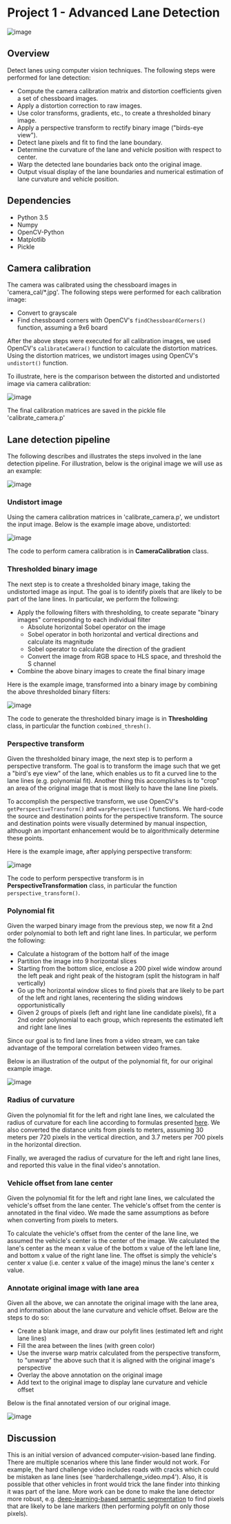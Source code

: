 # Project 1 - Advanced Lane Detection

![image](https://user-images.githubusercontent.com/40880896/120982233-179b2f00-c796-11eb-8fe8-12b68f4c24fc.png)

## Overview
Detect lanes using computer vision techniques. 
The following steps were performed for lane detection:

* Compute the camera calibration matrix and distortion coefficients given a set of chessboard images.
* Apply a distortion correction to raw images.
* Use color transforms, gradients, etc., to create a thresholded binary image.
* Apply a perspective transform to rectify binary image ("birds-eye view").
* Detect lane pixels and fit to find the lane boundary.
* Determine the curvature of the lane and vehicle position with respect to center.
* Warp the detected lane boundaries back onto the original image.
* Output visual display of the lane boundaries and numerical estimation of lane curvature and vehicle position.

## Dependencies
* Python 3.5
* Numpy
* OpenCV-Python
* Matplotlib
* Pickle

## Camera calibration
The camera was calibrated using the chessboard images in 'camera_cal/*.jpg'. The following steps were performed for each calibration image:

* Convert to grayscale
* Find chessboard corners with OpenCV's `findChessboardCorners()` function, assuming a 9x6 board

After the above steps were executed for all calibration images, we used OpenCV's `calibrateCamera()` function to calculate the distortion matrices. Using the distortion matrices, we undistort images using OpenCV's `undistort()` function.

To illustrate, here is the comparison between the distorted and undistorted image via camera calibration:

![image](https://user-images.githubusercontent.com/40880896/120970998-c84f0180-c789-11eb-8fcd-35cec5702a18.png)

The final calibration matrices are saved in the pickle file 'calibrate_camera.p'

## Lane detection pipeline
The following describes and illustrates the steps involved in the lane detection pipeline. For illustration, below is the original image we will use as an example:

![image](https://user-images.githubusercontent.com/40880896/120971186-fa606380-c789-11eb-848b-4e1ebc65deae.png)

### Undistort image
Using the camera calibration matrices in 'calibrate_camera.p', we undistort the input image. Below is the example image above, undistorted:

![image](https://user-images.githubusercontent.com/40880896/121215782-ee65c600-c89d-11eb-8160-953797d364b3.png)

The code to perform camera calibration is in **CameraCalibration** class. 

### Thresholded binary image
The next step is to create a thresholded binary image, taking the undistorted image as input. The goal is to identify pixels that are likely to be part of the lane lines. In particular, we perform the following:

* Apply the following filters with thresholding, to create separate "binary images" corresponding to each individual filter
  * Absolute horizontal Sobel operator on the image
  * Sobel operator in both horizontal and vertical directions and calculate its magnitude
  * Sobel operator to calculate the direction of the gradient
  * Convert the image from RGB space to HLS space, and threshold the S channel
* Combine the above binary images to create the final binary image

Here is the example image, transformed into a binary image by combining the above thresholded binary filters:

![image](https://user-images.githubusercontent.com/40880896/120981571-6b594880-c795-11eb-8aa2-722304a28b20.png)

The code to generate the thresholded binary image is in **Thresholding** class, in particular the function `combined_thresh()`.

### Perspective transform
Given the thresholded binary image, the next step is to perform a perspective transform. The goal is to transform the image such that we get a "bird's eye view" of the lane, which enables us to fit a curved line to the lane lines (e.g. polynomial fit). Another thing this accomplishes is to "crop" an area of the original image that is most likely to have the lane line pixels.

To accomplish the perspective transform, we use OpenCV's `getPerspectiveTransform()` and `warpPerspective()` functions. We hard-code the source and destination points for the perspective transform. The source and destination points were visually determined by manual inspection, although an important enhancement would be to algorithmically determine these points.

Here is the example image, after applying perspective transform:

![image](https://user-images.githubusercontent.com/40880896/120981651-7f04af00-c795-11eb-80a3-2c9988196c20.png)

The code to perform perspective transform is in **PerspectiveTransformation** class, in particular the function `perspective_transform()`. 

### Polynomial fit
Given the warped binary image from the previous step, we now fit a 2nd order polynomial to both left and right lane lines. In particular, we perform the following:

* Calculate a histogram of the bottom half of the image
* Partition the image into 9 horizontal slices
* Starting from the bottom slice, enclose a 200 pixel wide window around the left peak and right peak of the histogram (split the histogram in half vertically)
* Go up the horizontal window slices to find pixels that are likely to be part of the left and right lanes, recentering the sliding windows opportunistically
* Given 2 groups of pixels (left and right lane line candidate pixels), fit a 2nd order polynomial to each group, which represents the estimated left and right lane lines

Since our goal is to find lane lines from a video stream, we can take advantage of the temporal correlation between video frames.

Below is an illustration of the output of the polynomial fit, for our original example image. 

![image](https://user-images.githubusercontent.com/40880896/120981695-8deb6180-c795-11eb-9984-f750eb58a41c.png)

### Radius of curvature
Given the polynomial fit for the left and right lane lines, we calculated the radius of curvature for each line according to formulas presented [here](http://www.intmath.com/applications-differentiation/8-radius-curvature.php). We also converted the distance units from pixels to meters, assuming 30 meters per 720 pixels in the vertical direction, and 3.7 meters per 700 pixels in the horizontal direction.

Finally, we averaged the radius of curvature for the left and right lane lines, and reported this value in the final video's annotation.

### Vehicle offset from lane center
Given the polynomial fit for the left and right lane lines, we calculated the vehicle's offset from the lane center. The vehicle's offset from the center is annotated in the final video. We made the same assumptions as before when converting from pixels to meters.

To calculate the vehicle's offset from the center of the lane line, we assumed the vehicle's center is the center of the image. We calculated the lane's center as the mean x value of the bottom x value of the left lane line, and bottom x value of the right lane line. The offset is simply the vehicle's center x value (i.e. center x value of the image) minus the lane's center x value.


### Annotate original image with lane area
Given all the above, we can annotate the original image with the lane area, and information about the lane curvature and vehicle offset. Below are the steps to do so:

* Create a blank image, and draw our polyfit lines (estimated left and right lane lines)
* Fill the area between the lines (with green color)
* Use the inverse warp matrix calculated from the perspective transform, to "unwarp" the above such that it is aligned with the original image's perspective
* Overlay the above annotation on the original image
* Add text to the original image to display lane curvature and vehicle offset

Below is the final annotated version of our original image.

![image](https://user-images.githubusercontent.com/40880896/120981980-d6a31a80-c795-11eb-81e5-abfb0028dbe4.png)

## Discussion
This is an initial version of advanced computer-vision-based lane finding. There are multiple scenarios where this lane finder would not work. For example, the hard challenge video includes roads with cracks which could be mistaken as lane lines (see 'harderchallenge_video.mp4'). Also, it is possible that other vehicles in front would trick the lane finder into thinking it was part of the lane. More work can be done to make the lane detector more robust, e.g. [deep-learning-based semantic segmentation](https://arxiv.org/pdf/1605.06211.pdf) to find pixels that are likely to be lane markers (then performing polyfit on only those pixels).
